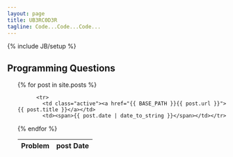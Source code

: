 ```yaml
---
layout: page
title: UB3RC0D3R
tagline: Code...Code...Code...
---
```

{% include JB/setup %}

## Programming Questions

<meta name="google-site-verification" content="s5bx39AFf4CibElgCsbVyhODZ46VYR7GWv1IHX21Kg4" />
<ul class="posts">
<table class="table table-striped">  
        <thead>  
          <tr>  
            <th>Problem </th>  
            <th>post Date</th>
          </tr>  
        </thead>  
        <tbody>    
  {% for post in site.posts %}

          <tr>
          	<td class="active"><a href="{{ BASE_PATH }}{{ post.url }}">{{ post.title }}</a></td>
          	<td><span>{{ post.date | date_to_string }}</span></td></tr>
  {% endfor %}
  </tbody></table>
</ul>

